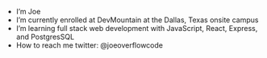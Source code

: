 -  I’m Joe
-  I’m currently enrolled at DevMountain at the Dallas, Texas onsite campus
-  I’m learning full stack web development with JavaScript, React, Express, and PostgresSQL
-  How to reach me twitter: @joeoverflowcode 

<!---
joeoverflowcode/joeoverflowcode is a ✨ special ✨ repository because its `README.md` (this file) appears on your GitHub profile.
You can click the Preview link to take a look at your changes.
--->
